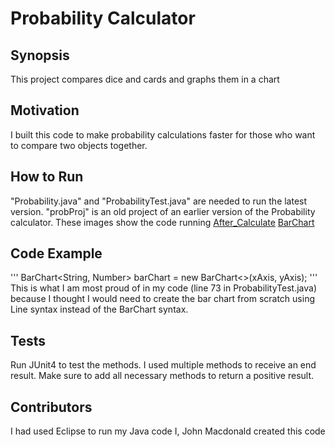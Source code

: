 # Probability Calculator

## Synopsis
This project compares dice and cards and graphs them in a chart

## Motivation
I built this code to make probability calculations faster for those who want to
compare two objects together.

## How to Run
"Probability.java" and "ProbabilityTest.java" are needed to run the latest version.
"probProj" is an old project of an earlier version of the Probability calculator.
These images show the code running
[After_Calculate](After_Calculate.png)
[BarChart](BarChart.png)

## Code Example
'''
BarChart<String, Number> barChart = new BarChart<>(xAxis, yAxis);
'''
This is what I am most proud of in my code (line 73 in ProbabilityTest.java) because
I thought I would need to create the bar chart from scratch using Line syntax instead
of the BarChart syntax.

## Tests
Run JUnit4 to test the methods. I used multiple methods to receive an end result.
Make sure to add all necessary methods to return a positive result.

## Contributors
I had used Eclipse to run my Java code
I, John Macdonald created this code
